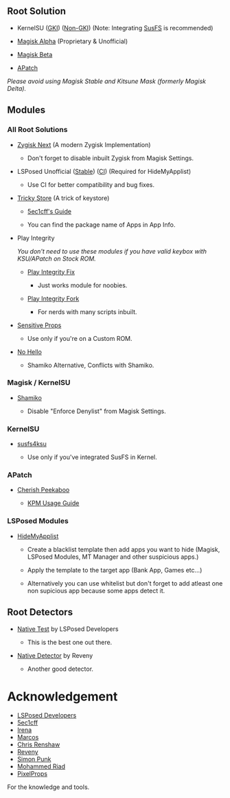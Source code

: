 ## Root Solution

- KernelSU ([GKI](https://github.com/tiann/KernelSU)) ([Non-GKI](https://github.com/rsuntk/KernelSU)) (Note: Integrating [SusFS](https://gitlab.com/simonpunk/susfs4ksu) is recommended)

- [Magisk Alpha](https://t.me/MagiskAlpha) (Proprietary & Unofficial)

- [Magisk Beta](https://github.com/topjohnwu/Magisk/releases)

- [APatch](https://apatch.dev)

_Please avoid using Magisk Stable and Kitsune Mask (formerly Magisk Delta)._

## Modules

### All Root Solutions

- [Zygisk Next](https://github.com/Dr-TSNG/ZygiskNext/releases) (A modern Zygisk Implementation)

  - Don't forget to disable inbuilt Zygisk from Magisk Settings.

- LSPosed Unofficial ([Stable](https://github.com/re-zero001/LSPosed-Irena/releases/latest)) ([CI](https://t.me/lsposed_irena)) (Required for HideMyApplist)

  - Use CI for better compatibility and bug fixes.

- [Tricky Store](https://github.com/5ec1cff/TrickyStore/releases) (A trick of keystore)

  - [5ec1cff's Guide](https://5ec1cff.github.io/TrickyStore/)

  - You can find the package name of Apps in App Info.

- Play Integrity

    _You don't need to use these modules if you have valid keybox with KSU/APatch on Stock ROM._

    - [Play Integrity Fix](https://github.com/chiteroman/PlayIntegrityFix/releases)

      - Just works module for noobies.

    - [Play Integrity Fork](https://github.com/osm0sis/PlayIntegrityFork/releases)

      - For nerds with many scripts inbuilt.


- [Sensitive Props](https://www.pling.com/p/2129780/)

  - Use only if you're on a Custom ROM.

- [No Hello](https://github.com/MhmRdd/NoHello)

  - Shamiko Alternative, Conflicts with Shamiko.

### Magisk / KernelSU

- [Shamiko](https://github.com/LSPosed/LSPosed.github.io/releases)

  - Disable "Enforce Denylist" from Magisk Settings.

### KernelSU

- [susfs4ksu](https://github.com/sidex15/susfs4ksu-module/releases/latest)

  - Use only if you've integrated SusFS in Kernel.

### APatch

- [Cherish Peekaboo](https://t.me/app_process64)

  - [KPM Usage Guide](https://apatch.dev/kpm-usage-guide.html)

### LSPosed Modules

- [HideMyApplist](https://github.com/Dr-TSNG/Hide-My-Applist/releases/latest)

  - Create a blacklist template then add apps you want to hide (Magisk, LSPosed Modules, MT Manager and other suspicious apps.)

  - Apply the template to the target app (Bank App, Games etc...)

  - Alternatively you can use whitelist but don't forget to add atleast one non supicious app because some apps detect it.

## Root Detectors

- [Native Test](https://github.com/Dr-TSNG/NativeDetector/releases/latest) by LSPosed Developers

  - This is the best one out there.

- [Native Detector](https://github.com/reveny/Android-Native-Root-Detector/releases/latest) by Reveny

  - Another good detector.

# Acknowledgement

- [LSPosed Developers](https://github.com/orgs/LSPosed/people)
- [5ec1cff](https://github.com/5ec1cff)
- [Irena](https://github.com/re-zero001)
- [Marcos](https://github.com/chiteroman)
- [Chris Renshaw](https://github.com/osm0sis)
- [Reveny](https://github.com/reveny)
- [Simon Punk](https://gitlab.com/simonpunk)
- [Mohammed Riad](https://github.com/MhmRdd)
- [PixelProps](https://t.me/PixelProps)

For the knowledge and tools.

